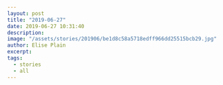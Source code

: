 ```yaml
---
layout: post
title: "2019-06-27"
date: 2019-06-27 10:31:40
description: 
image: "/assets/stories/201906/be1d8c58a5718edff966dd25515bcb29.jpg"
author: Elise Plain
excerpt: 
tags: 
  - stories
  - all
---
```



<p></p>
